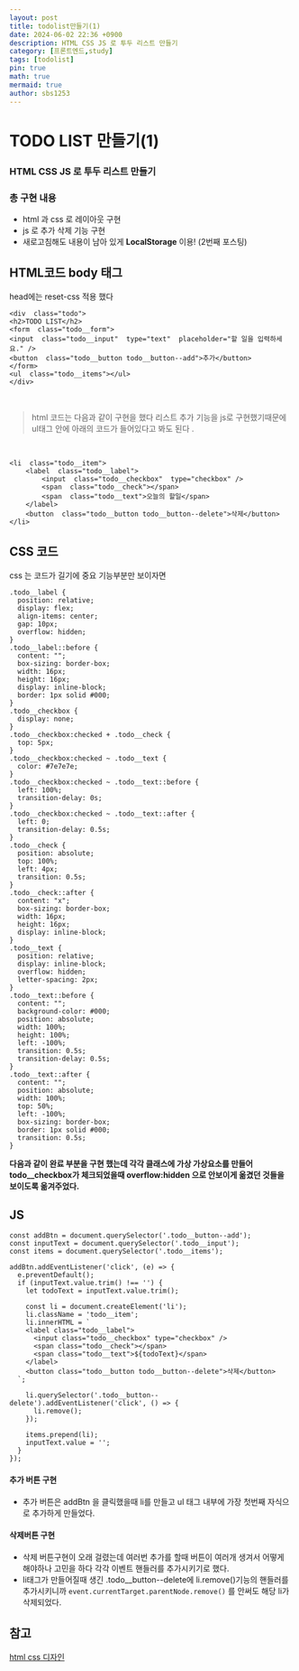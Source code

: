 ```yaml
---
layout: post
title: todolist만들기(1)
date: 2024-06-02 22:36 +0900
description: HTML CSS JS 로 투두 리스트 만들기
category: [프론트엔드,study]
tags: [todolist]
pin: true
math: true
mermaid: true
author: sbs1253
---
```

# TODO LIST 만들기(1)
### HTML CSS JS 로 투두 리스트 만들기
### 총 구현 내용 
- html 과 css 로 레이아웃 구현
- js 로 추가 삭제 기능 구현
- 새로고침해도 내용이 남아 있게 **LocalStorage** 이용! (2번째 포스팅)

## HTML코드 body 태그 

head에는 reset-css 적용 했다

```
<div  class="todo">
<h2>TODO LIST</h2>
<form  class="todo__form">
<input  class="todo__input"  type="text"  placeholder="할 일을 입력하세요." />
<button  class="todo__button todo__button--add">추가</button>
</form>
<ul  class="todo__items"></ul>
</div>
```

<br>

> html 코드는 다음과 같이 구현을 했다 리스트 추가 기능을 js로 구현했기때문에  ul태그 안에 아래의 코드가 들어있다고
> 봐도 된다 .
> 
<br>

```
<li  class="todo__item">
	<label  class="todo__label">
		<input  class="todo__checkbox"  type="checkbox" />
		<span  class="todo__check"></span>
		<span  class="todo__text">오늘의 할일</span>
	</label>
	<button  class="todo__button todo__button--delete">삭제</button>
</li>
```

## CSS 코드
css 는 코드가 길기에 중요 기능부분만 보이자면 
```
.todo__label {
  position: relative;
  display: flex;
  align-items: center;
  gap: 10px;
  overflow: hidden;
}
.todo__label::before {
  content: "";
  box-sizing: border-box;
  width: 16px;
  height: 16px;
  display: inline-block;
  border: 1px solid #000;
}
.todo__checkbox {
  display: none;
}
.todo__checkbox:checked + .todo__check {
  top: 5px;
}
.todo__checkbox:checked ~ .todo__text {
  color: #7e7e7e;
}
.todo__checkbox:checked ~ .todo__text::before {
  left: 100%;
  transition-delay: 0s;
}
.todo__checkbox:checked ~ .todo__text::after {
  left: 0;
  transition-delay: 0.5s;
}
.todo__check {
  position: absolute;
  top: 100%;
  left: 4px;
  transition: 0.5s;
}
.todo__check::after {
  content: "x";
  box-sizing: border-box;
  width: 16px;
  height: 16px;
  display: inline-block;
}
.todo__text {
  position: relative;
  display: inline-block;
  overflow: hidden;
  letter-spacing: 2px;
}
.todo__text::before {
  content: "";
  background-color: #000;
  position: absolute;
  width: 100%;
  height: 100%;
  left: -100%;
  transition: 0.5s;
  transition-delay: 0.5s;
}
.todo__text::after {
  content: "";
  position: absolute;
  width: 100%;
  top: 50%;
  left: -100%;
  box-sizing: border-box;
  border: 1px solid #000;
  transition: 0.5s;
}
```
**다음과 같이 완료 부분을 구현 했는데 각각 클래스에 가상 가상요소를 만들어 todo__checkbox가 체크되었을때 overflow:hidden 으로 안보이게 옮겼던 것들을 보이도록 옮겨주었다.** 

## JS
```
const addBtn = document.querySelector('.todo__button--add');
const inputText = document.querySelector('.todo__input');
const items = document.querySelector('.todo__items');

addBtn.addEventListener('click', (e) => {
  e.preventDefault();
  if (inputText.value.trim() !== '') {
    let todoText = inputText.value.trim();

    const li = document.createElement('li');
    li.className = 'todo__item';
    li.innerHTML = `
    <label class="todo__label">
      <input class="todo__checkbox" type="checkbox" />
      <span class="todo__check"></span>
      <span class="todo__text">${todoText}</span>
    </label>
    <button class="todo__button todo__button--delete">삭제</button>
  `;

    li.querySelector('.todo__button--delete').addEventListener('click', () => {
      li.remove();
    });

    items.prepend(li);
    inputText.value = '';
  }
});
```
#### 추가 버튼 구현
- 추가 버튼은 addBtn 을 클릭했을때 li를 만들고 ul 태그 내부에 가장 첫번째 자식으로 추가하게 만들었다. 
#### 삭제버튼 구현
- 삭제 버튼구현이 오래 걸렸는데 여러번 추가를 할때 버튼이 여러개 생겨서 어떻게 해야하나 고민을 하다 각각 이벤트 핸들러를 추가시키기로 했다. 
- li태그가 만들어질때 생긴 .todo__button--delete에 li.remove()기능의 핸들러를 추가시키니까 `event.currentTarget.parentNode.remove()`  를 안써도 해당 li가 삭제되었다. 
## 참고
[html css 디자인](https://www.youtube.com/watch?v=CdpQN5yB4P0&list=PL5e68lK9hEzfKlcDrkhKXLmCoikdIsuro&index=5)

